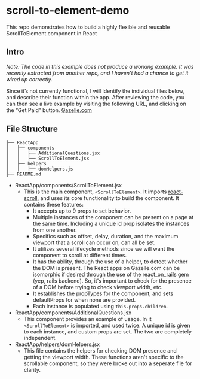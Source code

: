 # scroll-to-element-demo
This repo demonstrates how to build a highly flexible and reusable ScrollToElement component in React

## Intro
*Note: The code in this example does not produce a working example. It was recently extracted from another repo, and I haven’t had a chance to get it wired up correctly.*

Since it’s not currently functional, I will identify the individual files below, and describe their function within the app. After reviewing the code, you can then see a live example by visiting the following URL, and clicking on the “Get Paid” button. [Gazelle.com](https://www.gazelle.com/sell/macbook/macbook-air/11/1-3-ghz/mid-2013/macbook-air-61-core-i5-13-ghz-11-mid-2013/495902-gpid)

## File Structure
```
├── ReactApp
│   ├── components
│   │   ├── AdditionalQuestions.jsx
│   │   ├── ScrollToElement.jsx
│   ├── helpers
│   │   ├── domHelpers.js
├── README.md
```

* ReactApp/components/ScrollToElement.jsx
  * This is the main component, `<ScrollToElement>`. It imports [react-scroll](https://github.com/fisshy/react-scroll), and uses its core functionality to build the component. It contains these features:
    * It accepts up to 9 props to set behavior.
    * Multiple instances of the component can be present on a page at the same time. Including a unique id prop isolates the instances from one another.
    * Specifics such as offset, delay, duration, and the maximum viewport that a scroll can occur on, can all be set.
    * It utilizes several lifecycle methods since we will want the component to scroll at different times.
    * It has the ability, through the use of a helper, to detect whether the DOM is present. The React apps on Gazelle.com can be isomorphic if desired through the use of the react_on_rails gem (yep, rails backend). So, it's important to check for the presence of a DOM before trying to check viewport width, etc.
    * It establishes the propTypes for the component, and sets defaultProps for when none are provided.
    * Each instance is populated using `this.props.children`.
* ReactApp/components/AdditionalQuestions.jsx
  * This component provides an example of usage. In it `<ScrollToElement>` is imported, and used twice. A unique id is given to each instance, and custom props are set. The two are completely independent.
* ReactApp/helpers/domHelpers.jsx
  * This file contains the helpers for checking DOM presence and getting the viewport width. These functions aren't specific to the scrollable component, so they were broke out into a seperate file for clarity.
